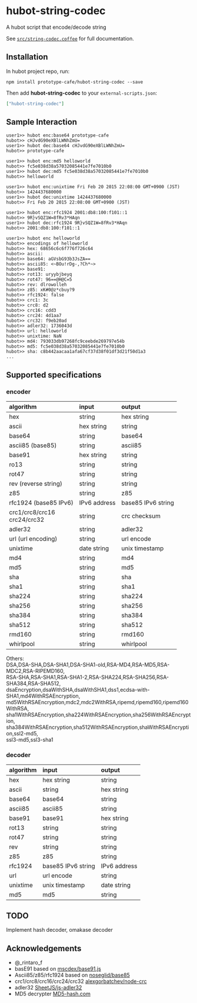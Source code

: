 # hubot-string-codec

A hubot script that encode/decode string

See [`src/string-codec.coffee`](src/string-codec.coffee) for full documentation.

## Installation

In hubot project repo, run:

`npm install prototype-cafe/hubot-string-codec --save`

Then add **hubot-string-codec** to your `external-scripts.json`:

```json
["hubot-string-codec"]
```

## Sample Interaction

```
user1>> hubot enc:base64 prototype-cafe
hubot>> cHJvdG90eXBlLWNhZmU=
user1>> hubot dec:base64 cHJvdG90eXBlLWNhZmU=
hubot>> prototype-cafe

user1>> hubot enc:md5 helloworld
hubot>> fc5e038d38a57032085441e7fe7010b0
user1>> hubot dec:md5 fc5e038d38a57032085441e7fe7010b0
hubot>> helloworld

user1>> hubot enc:unixtime Fri Feb 20 2015 22:08:00 GMT+0900 (JST)
hubot>> 1424437680000
user1>> hubot dec:unixtime 1424437680000
hubot>> Fri Feb 20 2015 22:08:00 GMT+0900 (JST)

user1>> hubot enc:rfc1924 2001:db8:100:f101::1
hubot>> 9R}vSQZ1W=8fRv3*HAqn
user1>> hubot dec:rfc1924 9R}vSQZ1W=8fRv3*HAqn
hubot>> 2001:db8:100:f101::1

user1>> hubot enc helloworld
hubot>> encodings of helloworld
hubot>> hex: 68656c6c6f776f726c64
hubot>> ascii:
hubot>> base64: aGVsbG93b3JsZA==
hubot>> ascii85: <~BOu!rDg-,?Ch*~>
hubot>> base91:
hubot>> rot13: uryybjbeyq
hubot>> rot47: 96==@H@C=5
hubot>> rev: dlrowolleh
hubot>> z85: xK#0@z*cbuy?9
hubot>> rfc1924: false
hubot>> crc1: 3c
hubot>> crc8: d2
hubot>> crc16: cdd3
hubot>> crc24: 4d1aa7
hubot>> crc32: f9eb20ad
hubot>> adler32: 1736043d
hubot>> url: helloworld
hubot>> unixtime: NaN
hubot>> md4: 793033db97268fc9ceebde269797e54b
hubot>> md5: fc5e038d38a57032085441e7fe7010b0
hubot>> sha: c8b442aacaa1afa67cf37d38f01df3d21f50d1a3
...
```

## Supported specifications

### encoder

|algorithm|input|output|
|:--|:--|:--|
|hex|string|hex string|
|ascii|hex string|string|
|base64|string|base64|
|ascii85 (base85)|string|ascii85|
|base91|hex string|string|
|ro13|string|string|
|rot47|string|string|
|rev (reverse string)|string|string|
|z85|string|z85|
|rfc1924 (base85 IPv6)|IPv6 address|base85 IPv6 string|
|crc1/crc8/crc16<br>crc24/crc32|string|crc checksum|
|adler32|string|adler32|
|url (url encoding)|string|url encode|
|unixtime|date string|unix timestamp|
|md4|string|md4|
|md5|string|md5|
|sha|string|sha|
|sha1|string|sha1|
|sha224|string|sha224|
|sha256|string|sha256|
|sha384|string|sha384|
|sha512|string|sha512|
|rmd160|string|rmd160|
|whirlpool|string|whirlpool|

Others:  
DSA,DSA-SHA,DSA-SHA1,DSA-SHA1-old,RSA-MD4,RSA-MD5,RSA-MDC2,RSA-RIPEMD160,  
RSA-SHA,RSA-SHA1,RSA-SHA1-2,RSA-SHA224,RSA-SHA256,RSA-SHA384,RSA-SHA512,  
dsaEncryption,dsaWithSHA,dsaWithSHA1,dss1,ecdsa-with-SHA1,md4WithRSAEncryption,  
md5WithRSAEncryption,mdc2,mdc2WithRSA,ripemd,ripemd160,ripemd160WithRSA,  
sha1WithRSAEncryption,sha224WithRSAEncryption,sha256WithRSAEncryption,  
sha384WithRSAEncryption,sha512WithRSAEncryption,shaWithRSAEncryption,ssl2-md5,  
ssl3-md5,ssl3-sha1

### decoder

|algorithm|input|output|
|:--|:--|:--|
|hex|hex string|string|
|ascii|string|hex string|
|base64|base64|string|
|ascii85|ascii85|string|
|base91|base91|hex string|
|rot13|string|string|
|rot47|string|string|
|rev|string|string|
|z85|z85|string|
|rfc1924|base85 IPv6 string|IPv6 address|
|url|url encode|string|
|unixtime|unix timestamp|date string|
|md5|md5|string|

## TODO

Implement hash decoder, omakase decoder

## Acknowledgements

- @_rintaro_f
- basE91 based on [mscdex/base91.js](https://github.com/mscdex/base91.js)
- Ascii85/z85/rfc1924 based on [noseglid/base85](https://github.com/noseglid/base85)
- crc1/crc8/crc16/crc24/crc32 [alexgorbatchev/node-crc](https://github.com/alexgorbatchev/node-crc)
- adler32 [SheetJS/js-adler32](https://github.com/SheetJS/js-adler32)
- MD5 decrypter [MD5-hash.com](http://www.md5-hash.com)
